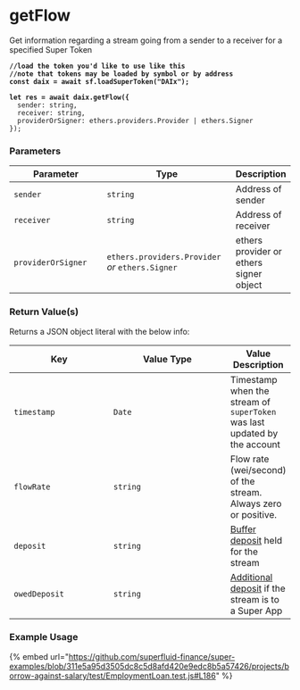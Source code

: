 # getFlow

Get information regarding a stream going from a sender to a receiver for a specified Super Token

<pre class="language-javascript"><code class="lang-javascript"><strong>//load the token you'd like to use like this 
</strong><strong>//note that tokens may be loaded by symbol or by address
</strong><strong>const daix = await sf.loadSuperToken("DAIx");
</strong><strong>
</strong><strong>let res = await daix.getFlow({
</strong>  sender: string,
  receiver: string,
  providerOrSigner: ethers.providers.Provider | ethers.Signer
});
</code></pre>

### Parameters

<table><thead><tr><th width="182">Parameter</th><th width="231.33333333333331">Type</th><th>Description</th></tr></thead><tbody><tr><td><code>sender</code></td><td><code>string</code></td><td>Address of sender</td></tr><tr><td><code>receiver</code></td><td><code>string</code></td><td>Address of receiver</td></tr><tr><td><code>providerOrSigner</code></td><td><code>ethers.providers.Provider</code> <em>or</em> <code>ethers.Signer</code></td><td>ethers provider or ethers signer object</td></tr></tbody></table>

### Return Value(s)

Returns a JSON object literal with the below info:

<table><thead><tr><th width="183">Key</th><th width="234.33333333333331">Value Type</th><th>Value Description</th></tr></thead><tbody><tr><td><code>timestamp</code></td><td><code>Date</code></td><td>Timestamp when the stream of <code>superToken</code> was last updated by the account</td></tr><tr><td><code>flowRate</code></td><td><code>string</code></td><td>Flow rate (wei/second) of the stream. Always zero or positive.</td></tr><tr><td><code>deposit</code></td><td><code>string</code></td><td><a href="https://docs.superfluid.finance/superfluid/protocol-overview/in-depth-overview/super-agreements/constant-flow-agreement-cfa#buffer">Buffer deposit</a> held for the stream</td></tr><tr><td><code>owedDeposit</code></td><td><code>string</code></td><td><a href="https://docs.superfluid.finance/superfluid/sentinels/liquidations-and-toga#liquidation-and-solvency">Additional deposit</a> if the stream is to a Super App</td></tr></tbody></table>

### Example Usage

{% embed url="https://github.com/superfluid-finance/super-examples/blob/311e5a95d3505dc8c5d8afd420e9edc8b5a57426/projects/borrow-against-salary/test/EmploymentLoan.test.js#L186" %}
